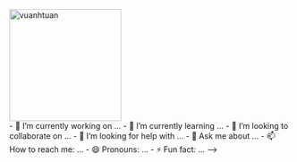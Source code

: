   <div>
    <img src="https://media3.giphy.com/media/0n8j4zs6xhA6HuxDmQ/giphy.gif?cid=6c09b952rbult4z0x7jiq9mk8q7ishc2vxh57albb11jilma&ep=v1_gifs_search&rid=giphy.gif&ct=g" height="200px" alt="vuanhtuan" align="center" />
  </div>
- 🔭 I’m currently working on ...
- 🌱 I’m currently learning ...
- 👯 I’m looking to collaborate on ...
- 🤔 I’m looking for help with ...
- 💬 Ask me about ...
- 📫 How to reach me: ...
- 😄 Pronouns: ...
- ⚡ Fun fact: ...
-->
